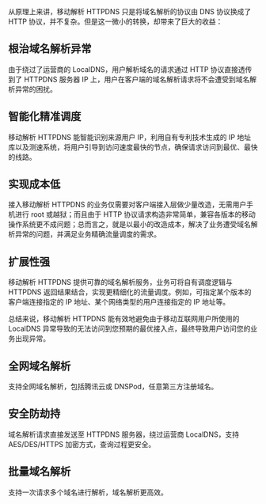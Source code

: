 从原理上来讲，移动解析 HTTPDNS 只是将域名解析的协议由 DNS 协议换成了 HTTP 协议，并不复杂。但是这一微小的转换，却带来了巨大的收益：
## 根治域名解析异常
由于绕过了运营商的 LocalDNS，用户解析域名的请求通过 HTTP 协议直接透传到了 HTTPDNS 服务器 IP 上，用户在客户端的域名解析请求将不会遭受到域名解析异常的困扰。

## 智能化精准调度
移动解析 HTTPDNS 能智能识别来源用户 IP，利用自有专利技术生成的 IP 地址库以及测速系统，将用户引导到访问速度最快的节点，确保请求访问到最优、最快的线路。

## 实现成本低
接入移动解析 HTTPDNS 的业务仅需要对客户端接入层做少量改造，无需用户手机进行 root 或越狱；而且由于 HTTP 协议请求构造非常简单，兼容各版本的移动操作系统更不成问题；总而言之，就是以最小的改造成本，解决了业务遭受域名解析异常的问题，并满足业务精确流量调度的需求。

## 扩展性强
移动解析 HTTPDNS 提供可靠的域名解析服务，业务可将自有调度逻辑与 HTTPDNS 返回结果结合，实现更精细化的流量调度。例如，可指定某个版本的客户端连接指定的 IP 地址、某个网络类型的用户连接指定的 IP 地址等。

总结来说，移动解析 HTTPDNS 能有效地避免由于移动互联网用户所使用的 LocalDNS 异常导致的无法访问到您预期的最优接入点，最终导致用户访问您的业务出现异常。

## 全网域名解析
支持全网域名解析，包括腾讯云或 DNSPod，任意第三方注册域名。

## 安全防劫持
域名解析请求直接发送至 HTTPDNS 服务器，绕过运营商 LocalDNS，支持 AES/DES/HTTPS 加密方式，查询过程更安全。

## 批量域名解析
支持一次请求多个域名进行解析，域名解析更高效。



